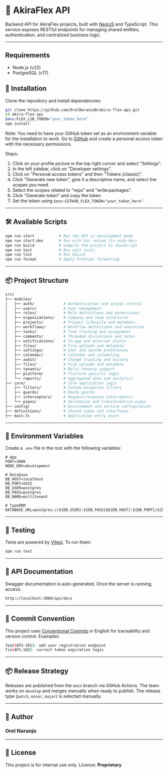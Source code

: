 # 🧩 AkiraFlex API

Backend API for AkiraFlex projects, built with [NestJS](https://nestjs.com/) and TypeScript. This service exposes RESTful endpoints for managing shared entities, authentication, and centralized business logic.

---

## Requirements

- Node.js (v22)
- PostgreSQL (v17)

## 🚀 Installation

Clone the repository and install dependencies:

```bash
git clone https://github.com/OrelNaranjoD/akira-flex-api.git
cd akira-flex-api
$env:FLEX_LIB_TOKEN="your_token_here"
npm install
```

Note: You need to have your GitHub token set as an environment variable for the installation to work.
Go to [GitHub](https://github.com) and create a personal access token with the necessary permissions.

Steps:

1. Click on your profile picture in the top right corner and select "Settings".
2. In the left sidebar, click on "Developer settings".
3. Click on "Personal access tokens" and then "Tokens (classic)".
4. Click "Generate new token", give it a descriptive name, and select the scopes you need.
5. Select the scopes related to "repo" and "write:packages".
6. Click "Generate token" and copy the token.
7. Set the token using `$env:GITHUB_FLEX_TOKEN="your_token_here"`.

---

## 🛠️ Available Scripts

```bash
npm run start           # Run the API in development mode
npm run start:dev       # Run with hot reload (ts-node-dev)
npm run build           # Compile the project to JavaScript
npm run test            # Run unit tests
npm run lint            # Run ESLint
npm run format          # Apply Prettier formatting
```

---

## 📦 Project Structure

```bash
src/
├── modules/
│   ├── auth/             # Authentication and access control
│   ├── users/            # User management
│   ├── roles/            # Role definitions and permissions
│   ├── organizations/    # Company and team structures
│   ├── projects/         # Project lifecycle and metadata
│   ├── workflows/        # Workflow definitions and execution
│   ├── tasks/            # Task tracking and assignment
│   ├── comments/         # Threaded discussions and notes
│   ├── notifications/    # In-app and external alerts
│   ├── files/            # File uploads and metadata
│   ├── settings/         # User and system preferences
│   ├── calendar/         # Calendar and scheduling
│   ├── audit/            # Change tracking and history
│   ├── files/            # File uploads and metadata
│   ├── tenants/          # Multi-tenancy support
│   ├── platform/         # Platform-specific logic
│   └── reports/          # Aggregated data and analytics
├── core/                 # Core application logic
│   ├── filters/          # Custom exception filters
│   ├── guards/           # Route guards
│   ├── interceptors/     # Request/response interceptors
│   └── pipes/            # Validation and transformation pipes
├── config/               # Environment and service configuration
├── definitions/          # Shared types and interfaces
├── main.ts               # Application entry point
```

---

## 🔐 Environment Variables

Create a `.env` file in the root with the following variables:

```env
# App
PORT=3000
NODE_ENV=development

# Database
DB_HOST=localhost
DB_PORT=5432
DB_USER=postgres
DB_PASS=postgres
DB_NAME=multitenant

# TypeORM
DATABASE_URL=postgres://${DB_USER}:${DB_PASS}@${DB_HOST}:${DB_PORT}/${DB_NAME}
```

---

## 🧪 Testing

Tests are powered by [Vitest](https://vitest.dev/). To run them:

```bash
npm run test
```

---

## 📘 API Documentation

Swagger documentation is auto-generated. Once the server is running, access:

```bash
http://localhost:3000/api/docs
```

---

## 🧭 Commit Convention

This project uses [Conventional Commits](https://www.conventionalcommits.org/) in English for traceability and version control. Examples:

```bash
feat(AFS-101): add user registration endpoint
fix(AFS-102): correct token expiration logic
```

---

## 📦 Release Strategy

Releases are published from the `main` branch via GitHub Actions. The team works on `develop` and merges manually when ready to publish. The release type (`patch`, `minor`, `major`) is selected manually.

---

## 👤 Author

### Orel Naranjo

---

## 📄 License

This project is for internal use only. License: **Proprietary**
